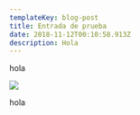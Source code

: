 ```yaml
---
templateKey: blog-post
title: Entrada de prueba
date: 2018-11-12T00:10:58.913Z
description: Hola
---
```



hola

![](/img/christa.jpg)





hola
